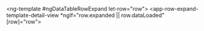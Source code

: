   <ng-template #ngDataTableRowExpand let-row="row">
    <app-row-expand-template-detail-view *ngIf="row.expanded || row.dataLoaded"
                                       [row]="row"></app-row-expand-template-detail-view>
  </ng-template>
